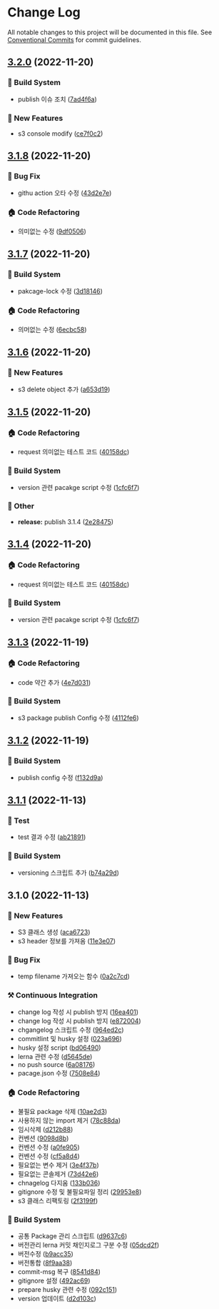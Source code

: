 # Change Log

All notable changes to this project will be documented in this file.
See [Conventional Commits](https://conventionalcommits.org) for commit guidelines.

## [3.2.0](https://github.com/duarbdhks/monorepo-lerna/compare/v3.1.8...v3.2.0) (2022-11-20)


### :hammer: Build System

* publish 이슈 조치 ([7ad4f6a](https://github.com/duarbdhks/monorepo-lerna/commit/7ad4f6a01ecc6ae53ac9b7d5854dc593dd2d2dd3))


### :rocket: New Features

* s3 console modify ([ce7f0c2](https://github.com/duarbdhks/monorepo-lerna/commit/ce7f0c2a278cf8f68c7385bf4e1dbc5bddbd86e3))



## [3.1.8](https://github.com/duarbdhks/monorepo-lerna/compare/v3.1.7...v3.1.8) (2022-11-20)


### :bug: Bug Fix

* githu action 오타 수정 ([43d2e7e](https://github.com/duarbdhks/monorepo-lerna/commit/43d2e7e5cd59b503799a6ba5b600fcfef9d26cba))


### :house: Code Refactoring

* 의미없는 수정 ([9df0506](https://github.com/duarbdhks/monorepo-lerna/commit/9df0506047dd4666a11d06fae2eeddc7c3a2c977))



## [3.1.7](https://github.com/duarbdhks/monorepo-lerna/compare/v3.1.6...v3.1.7) (2022-11-20)


### :hammer: Build System

* pakcage-lock 수정 ([3d18146](https://github.com/duarbdhks/monorepo-lerna/commit/3d18146040c99447c3485dffe80c1e5cf30f08fe))


### :house: Code Refactoring

* 의머없는 수정 ([6ecbc58](https://github.com/duarbdhks/monorepo-lerna/commit/6ecbc58c2107723bd255d685d1ac41a0d4af561e))



## [3.1.6](https://github.com/duarbdhks/monorepo-lerna/compare/v3.1.5...v3.1.6) (2022-11-20)


### :rocket: New Features

* s3 delete object 추가 ([a653d19](https://github.com/duarbdhks/monorepo-lerna/commit/a653d19ba01688c5a1523a3768b7e4bb50b33f67))



## [3.1.5](https://github.com/duarbdhks/monorepo-lerna/compare/v3.1.3...v3.1.5) (2022-11-20)


### :house: Code Refactoring

* request 의미없는 테스트 코드 ([40158dc](https://github.com/duarbdhks/monorepo-lerna/commit/40158dccdf44d3ebf5ea6e0389ba19cb1e8636a4))


### :hammer: Build System

* version 관련 pacakge script 수정 ([1cfc6f7](https://github.com/duarbdhks/monorepo-lerna/commit/1cfc6f7bf29371a6c0ed4102fdab10523049d0b9))


### :mega: Other

* **release:** publish 3.1.4 ([2e28475](https://github.com/duarbdhks/monorepo-lerna/commit/2e284757989ed85bcdc93860959372f3e66f6f26))



## [3.1.4](https://github.com/duarbdhks/monorepo-lerna/compare/v3.1.3...v3.1.4) (2022-11-20)


### :house: Code Refactoring

* request 의미없는 테스트 코드 ([40158dc](https://github.com/duarbdhks/monorepo-lerna/commit/40158dccdf44d3ebf5ea6e0389ba19cb1e8636a4))


### :hammer: Build System

* version 관련 pacakge script 수정 ([1cfc6f7](https://github.com/duarbdhks/monorepo-lerna/commit/1cfc6f7bf29371a6c0ed4102fdab10523049d0b9))



## [3.1.3](https://github.com/duarbdhks/monorepo-lerna/compare/v3.1.2...v3.1.3) (2022-11-19)


### :house: Code Refactoring

* code 약간 추가 ([4e7d031](https://github.com/duarbdhks/monorepo-lerna/commit/4e7d03130625b3a7470e579a1c149fb794917441))


### :hammer: Build System

* s3 package publish Config 수정 ([4112fe6](https://github.com/duarbdhks/monorepo-lerna/commit/4112fe688045f4ef531949aa6843299ecfe0d013))



## [3.1.2](https://github.com/duarbdhks/monorepo-lerna/compare/v0.0.2...v3.1.2) (2022-11-19)


### :hammer: Build System

* publish config 수정 ([f132d9a](https://github.com/duarbdhks/monorepo-lerna/commit/f132d9a574ce6b0a6db816bd89fa5bf373baafb0))



## [3.1.1](https://github.com/duarbdhks/monorepo-lerna/compare/v3.1.0...v3.1.1) (2022-11-13)


### :test_tube: Test

* test 결과 수정 ([ab21891](https://github.com/duarbdhks/monorepo-lerna/commit/ab21891e6da0e02a6b6e71beda83bab543c4b045))


### :hammer: Build System

* versioning 스크립트 추가 ([b74a29d](https://github.com/duarbdhks/monorepo-lerna/commit/b74a29db151f22d44be21a697eb8b8386e0fae7d))



## 3.1.0 (2022-11-13)


### :rocket: New Features

* S3 클래스 생성 ([aca6723](https://github.com/duarbdhks/monorepo-lerna/commit/aca67235198ede72854c9e5853a6c3803c9c6429))
* s3 header 정보를 가져옴 ([11e3e07](https://github.com/duarbdhks/monorepo-lerna/commit/11e3e07a387f55db844f4c9d2f255b247d6c7170))


### :bug: Bug Fix

* temp filename 가져오는 함수 ([0a2c7cd](https://github.com/duarbdhks/monorepo-lerna/commit/0a2c7cd66af8c48bcf86c4194dafe53c437b3bc9))


### :hammer_and_pick: Continuous Integration

* change log 작성 시 publish 방지 ([16ea401](https://github.com/duarbdhks/monorepo-lerna/commit/16ea40154e8dc514624695c69d48ae576872cfb5))
* change log 작성 시 publish 방지 ([e872004](https://github.com/duarbdhks/monorepo-lerna/commit/e872004de81104fdbae5227f5e8700629cb9c421))
* chgangelog 스크립트 수정 ([964ed2c](https://github.com/duarbdhks/monorepo-lerna/commit/964ed2cf69cad4bd2b8f9b404ccc307a5f230fb2))
* commitlint 및 husky 설정 ([023a696](https://github.com/duarbdhks/monorepo-lerna/commit/023a69651609c2f4cc348ebc5d92c5c04feaa4a3))
* husky 설정 script ([bd06490](https://github.com/duarbdhks/monorepo-lerna/commit/bd06490d42781d1dac816384d3636af26c3a5448))
* lerna 관련 수정 ([d5645de](https://github.com/duarbdhks/monorepo-lerna/commit/d5645de81ae4b4986923601c5117ca0247c318f7))
* no push source ([6a08176](https://github.com/duarbdhks/monorepo-lerna/commit/6a08176d860756701bb8af72d7258605e059b172))
* pacage.json 수정 ([7508e84](https://github.com/duarbdhks/monorepo-lerna/commit/7508e8454149471ce318a6ab2e0c7f64750d2e3a))


### :house: Code Refactoring

* 불필요 package 삭제 ([10ae2d3](https://github.com/duarbdhks/monorepo-lerna/commit/10ae2d3b6565b0a91103da8bbac8bfb435b04b98))
* 사용하지 않는 import 제거 ([78c88da](https://github.com/duarbdhks/monorepo-lerna/commit/78c88da9dc1541f30228840f96bcc603c9db779b))
* 임시삭제 ([d212b88](https://github.com/duarbdhks/monorepo-lerna/commit/d212b886672f9d6bd882ce038c77b983e2226adf))
* 컨벤션 ([9098d8b](https://github.com/duarbdhks/monorepo-lerna/commit/9098d8b87415fd3cb3aaac06dee2b964fdbc0267))
* 컨벤션 수정 ([a0fe905](https://github.com/duarbdhks/monorepo-lerna/commit/a0fe9053befce5bfdb7e5ba8e56072a87b0d179c))
* 컨벤션 수정 ([cf5a8d4](https://github.com/duarbdhks/monorepo-lerna/commit/cf5a8d441b15710aa78b06ca806d4f4e4a4232e3))
* 필요없는 변수 제거 ([3e4f37b](https://github.com/duarbdhks/monorepo-lerna/commit/3e4f37b65a1ee0d38eeb76424d1a244ab16b43fe))
* 필요없는 콘솔제거 ([73d42e6](https://github.com/duarbdhks/monorepo-lerna/commit/73d42e6787c1ce9d72aa80b49e41b5fe6fe8eb99))
* chnagelog 다지움 ([133b036](https://github.com/duarbdhks/monorepo-lerna/commit/133b0362992b94705b660365da7913e4009775e2))
* gitignore 수정 및 불필요파일 정리 ([29953e8](https://github.com/duarbdhks/monorepo-lerna/commit/29953e89207126f4a0880db04ba08cf43fe1d72f))
* s3 클래스 리팩토링 ([2f3199f](https://github.com/duarbdhks/monorepo-lerna/commit/2f3199fa8d839841dfb6434a0b24c45382c24660))


### :hammer: Build System

* 공통 Package 관리 스크립트 ([d9637c6](https://github.com/duarbdhks/monorepo-lerna/commit/d9637c65ff43bada236d1d12fb49ea098bf47ac1))
* 버전관리 lerna 커밋 채인지로그 구분 수정 ([05dcd2f](https://github.com/duarbdhks/monorepo-lerna/commit/05dcd2f9580d04cdec33502b62f825edb717bfe4))
* 버전수정 ([b9acc35](https://github.com/duarbdhks/monorepo-lerna/commit/b9acc357d6dada6da442c8e160f952ee6b5f231a))
* 버전통합 ([8f9aa38](https://github.com/duarbdhks/monorepo-lerna/commit/8f9aa38a0c672f02dc791a1b6b2560b5dd662bfa))
* commit-msg 복구 ([8541d84](https://github.com/duarbdhks/monorepo-lerna/commit/8541d849da90bbd6d22afa3f6c0e82576f069710))
* gitignore 설정 ([492ac69](https://github.com/duarbdhks/monorepo-lerna/commit/492ac69eb9a56fbf8aa67abec8857f7bf2babd06))
* prepare husky 관련 수정 ([092c151](https://github.com/duarbdhks/monorepo-lerna/commit/092c1517bb5e3175305bbde3c5964b07c6ecac0c))
* version 업데이트 ([d2d103c](https://github.com/duarbdhks/monorepo-lerna/commit/d2d103cd7f1a06b4808f01200dc0b9ff6f7b3a15))
